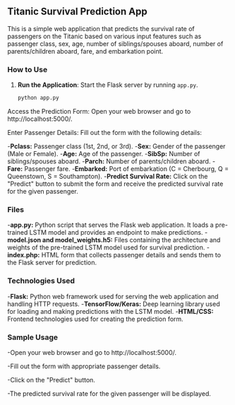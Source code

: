 ## Titanic Survival Prediction App

This is a simple web application that predicts the survival rate of passengers on the Titanic based on various input features such as passenger class, sex, age, number of siblings/spouses aboard, number of parents/children aboard, fare, and embarkation point.

### How to Use

1. **Run the Application**: Start the Flask server by running `app.py`.
   ```bash
   python app.py
Access the Prediction Form: Open your web browser and go to http://localhost:5000/.

Enter Passenger Details: Fill out the form with the following details:

-**Pclass:** Passenger class (1st, 2nd, or 3rd).
-**Sex:** Gender of the passenger (Male or Female).
-**Age:** Age of the passenger.
-**SibSp:** Number of siblings/spouses aboard.
-**Parch:** Number of parents/children aboard.
-**Fare:** Passenger fare.
-**Embarked:** Port of embarkation (C = Cherbourg, Q = Queenstown, S = Southampton).
-**Predict Survival Rate:** Click on the "Predict" button to submit the form and receive the predicted survival rate for the given passenger.

### Files
-**app.py:** Python script that serves the Flask web application. It loads a pre-trained LSTM model and provides an endpoint to make predictions.
-**model.json and model_weights.h5:** Files containing the architecture and weights of the pre-trained LSTM model used for survival prediction.
-**index.php:** HTML form that collects passenger details and sends them to the Flask server for prediction.
### Technologies Used
-**Flask:** Python web framework used for serving the web application and handling HTTP requests.
-**TensorFlow/Keras:** Deep learning library used for loading and making predictions with the LSTM model.
-**HTML/CSS:** Frontend technologies used for creating the prediction form.
### Sample Usage
-Open your web browser and go to http://localhost:5000/.

-Fill out the form with appropriate passenger details.

-Click on the "Predict" button.

-The predicted survival rate for the given passenger will be displayed.
